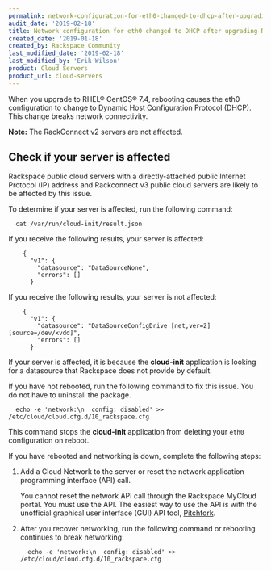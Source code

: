 ```yaml
---
permalink: network-configuration-for-eth0-changed-to-dhcp-after-upgrading-rhel-centos
audit_date: '2019-02-18'
title: Network configuration for eth0 changed to DHCP after upgrading RHEL/CentOS
created_date: '2019-01-18'
created_by: Rackspace Community
last_modified_date: '2019-02-18'
last_modified_by: 'Erik Wilson'
product: Cloud Servers
product_url: cloud-servers
---
```


When you upgrade to RHEL® CentOS® 7.4, rebooting causes the eth0 configuration to change to Dynamic Host
Configuration Protocol (DHCP). This change breaks network connectivity.

**Note:** The RackConnect v2 servers are not affected.

## Check if your server is affected

Rackspace public cloud servers with a directly-attached public Internet Protocol (IP) address and Rackconnect v3 public cloud servers are likely to be affected by this issue.

To determine if your server is affected, run the following command:

      cat /var/run/cloud-init/result.json

If you receive the following results, your server is affected:

        {
          "v1": {
            "datasource": "DataSourceNone",
            "errors": []
          }

If you receive the following results, your server is not affected:

        {
          "v1": {
            "datasource": "DataSourceConfigDrive [net,ver=2][source=/dev/xvdd]",
            "errors": []
          }

If your server is affected, it is because the **cloud-init** application is looking for a datasource that Rackspace does not provide by default.

If you have not rebooted, run the following command to fix this issue. You do not have to uninstall the package.

      echo -e 'network:\n  config: disabled' >> /etc/cloud/cloud.cfg.d/10_rackspace.cfg

This command stops the **cloud-init** application from deleting your `eth0` configuration on reboot.

If you have rebooted and networking is down, complete the following steps:

1. Add a Cloud Network to the server or reset the network application programming interface (API) call.

   You cannot reset the network API call through the Rackspace MyCloud portal. You must use the API. The easiest way to use the API is with the unofficial graphical user interface (GUI) API tool, [Pitchfork](https://pitchfork.rax.io/servers/#reset_network-cloud_servers).

2. After you recover networking, run the following command or rebooting continues to break networking:

         echo -e 'network:\n  config: disabled' >> /etc/cloud/cloud.cfg.d/10_rackspace.cfg


